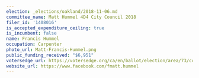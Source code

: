 ```yaml
---
election: _elections/oakland/2018-11-06.md
committee_name: Matt Hummel 4D4 City Council 2018
filer_id: '1408016'
is_accepted_expenditure_ceiling: true
is_incumbent: false
name: Francis Hummel
occupation: Carpenter
photo_url: Matt-Francis-Hummel.png
public_funding_received: "$6,951"
votersedge_url: https://votersedge.org/ca/en/ballot/election/area/73/contests/contest/17340/candidate/139757?&county=alameda%20county&election_authority_id=1
website_url: https://www.facebook.com/fmatt.hummel
---
```

